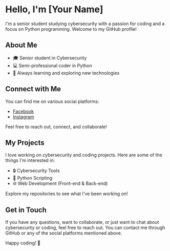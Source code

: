 # Hello, I'm [Your Name]

I'm a senior student studying cybersecurity with a passion for coding and a focus on Python programming. Welcome to my GitHub profile!

## About Me

- 🎓 Senior student in Cybersecurity
- 💻 Semi-professional coder in Python
- 🌱 Always learning and exploring new technologies

## Connect with Me

You can find me on various social platforms:

- [Facebook]((https://web.facebook.com/ala.samih))
- [Instagram]((https://www.instagram.com/idk_either_12/))

Feel free to reach out, connect, and collaborate!

## My Projects

I love working on cybersecurity and coding projects. Here are some of the things I'm interested in:

- 🔒 Cybersecurity Tools
- 🐍 Python Scripting
- 🌐 Web Development (Front-end & Back-end)

Explore my repositories to see what I've been working on!

## Get in Touch

If you have any questions, want to collaborate, or just want to chat about cybersecurity or coding, feel free to reach out. You can contact me through GitHub or any of the social platforms mentioned above.

Happy coding! 🚀

<!---
bingoshade/bingoshade is a ✨ special ✨ repository because its `README.md` (this file) appears on your GitHub profile.
You can click the Preview link to take a look at your changes.
--->
